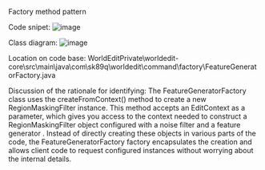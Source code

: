 Factory method pattern

Code snipet:
 ![image](https://github.com/user-attachments/assets/7a8c075f-2ba3-4ed2-b5e2-f756a127bf5a)

Class diagram:
 ![image](https://github.com/user-attachments/assets/4a007107-3bd6-4b80-b5e7-ad8afb1c04ac)
 

Location on code base: WorldEditPrivate\worldedit-core\src\main\java\com\sk89q\worldedit\command\factory\FeatureGeneratorFactory.java

Discussion of the rationale for identifying:
The FeatureGeneratorFactory class uses the createFromContext() method to create a new RegionMaskingFilter instance.
This method accepts an EditContext as a parameter, which gives you access to the context needed to construct a RegionMaskingFilter object configured with a noise filter and a feature generator .
Instead of directly creating these objects in various parts of the code, the FeatureGeneratorFactory factory encapsulates the creation and allows client code to request configured instances without worrying about the internal details.

